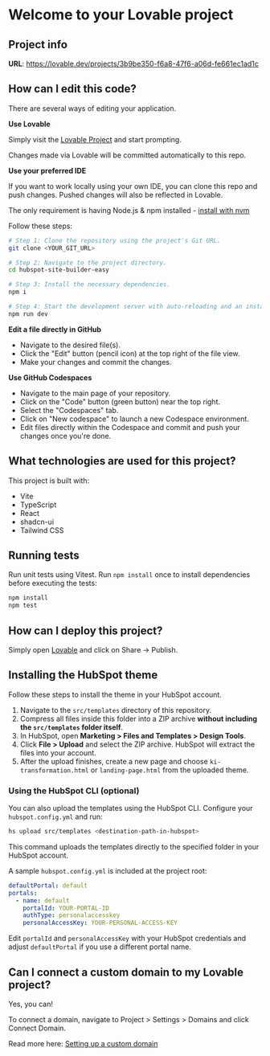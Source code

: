 # Welcome to your Lovable project

## Project info

**URL**: https://lovable.dev/projects/3b9be350-f6a8-47f6-a06d-fe661ec1ad1c

## How can I edit this code?

There are several ways of editing your application.

**Use Lovable**

Simply visit the [Lovable Project](https://lovable.dev/projects/3b9be350-f6a8-47f6-a06d-fe661ec1ad1c) and start prompting.

Changes made via Lovable will be committed automatically to this repo.

**Use your preferred IDE**

If you want to work locally using your own IDE, you can clone this repo and push changes. Pushed changes will also be reflected in Lovable.

The only requirement is having Node.js & npm installed - [install with nvm](https://github.com/nvm-sh/nvm#installing-and-updating)

Follow these steps:

```sh
# Step 1: Clone the repository using the project's Git URL.
git clone <YOUR_GIT_URL>

# Step 2: Navigate to the project directory.
cd hubspot-site-builder-easy

# Step 3: Install the necessary dependencies.
npm i

# Step 4: Start the development server with auto-reloading and an instant preview.
npm run dev
```

**Edit a file directly in GitHub**

- Navigate to the desired file(s).
- Click the "Edit" button (pencil icon) at the top right of the file view.
- Make your changes and commit the changes.

**Use GitHub Codespaces**

- Navigate to the main page of your repository.
- Click on the "Code" button (green button) near the top right.
- Select the "Codespaces" tab.
- Click on "New codespace" to launch a new Codespace environment.
- Edit files directly within the Codespace and commit and push your changes once you're done.

## What technologies are used for this project?

This project is built with:

- Vite
- TypeScript
- React
- shadcn-ui
- Tailwind CSS

## Running tests

Run unit tests using Vitest. Run `npm install` once to install dependencies before executing the tests:

```sh
npm install
npm test
```

## How can I deploy this project?

Simply open [Lovable](https://lovable.dev/projects/3b9be350-f6a8-47f6-a06d-fe661ec1ad1c) and click on Share -> Publish.

## Installing the HubSpot theme

Follow these steps to install the theme in your HubSpot account.

1. Navigate to the `src/templates` directory of this repository.
2. Compress all files inside this folder into a ZIP archive **without including the `src/templates` folder itself**.
3. In HubSpot, open **Marketing > Files and Templates > Design Tools**.
4. Click **File > Upload** and select the ZIP archive. HubSpot will extract the files into your account.
5. After the upload finishes, create a new page and choose `ki-transformation.html` or `landing-page.html` from the uploaded theme.

### Using the HubSpot CLI (optional)

You can also upload the templates using the HubSpot CLI. Configure your `hubspot.config.yml` and run:

```sh
hs upload src/templates <destination-path-in-hubspot>
```

This command uploads the templates directly to the specified folder in your HubSpot account.

A sample `hubspot.config.yml` is included at the project root:

```yaml
defaultPortal: default
portals:
  - name: default
    portalId: YOUR-PORTAL-ID
    authType: personalaccesskey
    personalAccessKey: YOUR-PERSONAL-ACCESS-KEY
```

Edit `portalId` and `personalAccessKey` with your HubSpot credentials and adjust `defaultPortal` if you use a different portal name.

## Can I connect a custom domain to my Lovable project?

Yes, you can!

To connect a domain, navigate to Project > Settings > Domains and click Connect Domain.

Read more here: [Setting up a custom domain](https://docs.lovable.dev/tips-tricks/custom-domain#step-by-step-guide)
